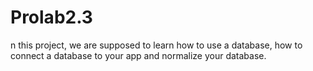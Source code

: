 # Prolab2.3
n this project, we are supposed to learn how to use a database, how to connect a database to your app and normalize your database.
